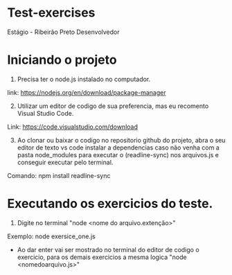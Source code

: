 # Test-exercises
Estágio - Ribeirão Preto Desenvolvedor

# Iniciando o projeto
1. Precisa ter o node.js instalado no computador.

link: https://nodejs.org/en/download/package-manager

2. Utilizar um editor de codigo de sua preferencia, mas eu recomento Visual Studio Code.

Link: https://code.visualstudio.com/download

3. Ao clonar ou baixar o codigo no repositorio github do projeto, abra o seu editor de texto vs code   instalar a dependencias caso não venha com a pasta node_modules para executar o (readline-sync) nos arquivos.js e conseguir executar  pelo terminal.

Comando: npm install readline-sync

# Executando os exercicios do teste.

1. Digite no terminal "node <nome do arquivo.extenção>"

Exemplo: node exersice_one.js 

- Ao dar enter vai ser mostrado no terminal do editor de codigo o exercicio, para os demais exercicios a mesma logica "node <nomedoarquivo.js>"


